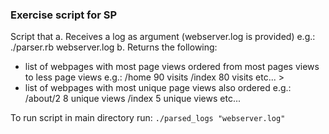 ### Exercise script for SP

Script that
a. Receives a log as argument (webserver.log is provided) e.g.: ./parser.rb webserver.log
b. Returns the following:
 - list of webpages with most page views ordered from most pages views to less page views e.g.:
/home 90 visits /index 80 visits etc... >
 - list of webpages with most unique page views also ordered e.g.:
/about/2 8 unique views /index 5 unique views etc...

To run script in main directory run:
`./parsed_logs "webserver.log"`

